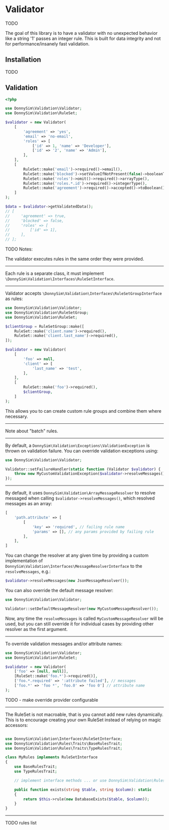 # Validator

TODO

The goal of this library is to have a validator with no unexpected behavior like a string '1' passes an integer rule.
This is built for data integrity and not for performance/insanely fast validation.

## Installation

TODO

## Validation

```php
<?php

use DonnySim\Validation\Validator;
use DonnySim\Validation\RuleSet;

$validator = new Validator(
    [
        'agreement' => 'yes',
        'email' => 'no-email',
        'roles' => [
            ['id' => 1, 'name' => 'Developer'],
            ['id' => '2', 'name' => 'Admin'],
        ],
    ],
    [
        RuleSet::make('email')->required()->email(),
        RuleSet::make('blocked')->setValueIfNotPresent(false)->booleanType(),
        RuleSet::make('roles')->omit()->required()->arrayType(),
        RuleSet::make('roles.*.id')->required()->integerType(),
        RuleSet::make('agreement')->required()->accepted()->toBoolean(),
    ]
);

$data = $validator->getValidatedData();
// [
//     'agreement' => true,
//     'blocked' => false,
//     'roles' => [
//         ['id' => 1],
//     ],
// ];
```

TODO Notes:

The validator executes rules in the same order they were provided.

---

Each rule is a separate class, it must implement `\DonnySim\Validation\Interfaces\RuleSetInterface`.

---

Validator accepts `\DonnySim\Validation\Interfaces\RuleSetGroupInterface` as rules:

```php
use DonnySim\Validation\Validator;
use DonnySim\Validation\RuleSetGroup;
use DonnySim\Validation\RuleSet;

$clientGroup = RuleSetGroup::make([
    RuleSet::make('client.name')->required(),
    RuleSet::make('client.last_name')->required(),
]);

$validator = new Validator(
    [
        'foo' => null,
        'client' => [
            'last_name' => 'test',
        ],
    ],
    [
        RuleSet::make('foo')->required(),
        $clientGroup,
    ]
);
```

This allows you to can create custom rule groups and combine them where necessary.

---

Note about "batch" rules.

---

By default, a `DonnySim\Validation\Exceptions\ValidationException` is thrown on validation failure. You can override validation exceptions using:

```php
use DonnySim\Validation\Validator;

Validator::setFailureHandler(static function (Validator $validator) {
    throw new MyCustomValidationException($validator->resolveMessages());
});
```

---

By default, it uses `DonnySim\Validation\ArrayMessageResolver` to resolve messaged when calling `$validator->resolveMessages()`,
which resolved messages as an array:

```php
[
    'path.attribute' => [
        [
            'key' => 'required', // failing rule name
            'params' => [], // any params provided by failing rule
        ],
    ],
]
```

You can change the resolver at any given time by providing a custom implementation of `DonnySim\Validation\Interfaces\MessageResolverInterface` to the
`resolveMessages`, e.g.:

```php
$validator->resolveMessages(new JsonMessageResolver());
```

You can also override the default message resolver:

```php
use DonnySim\Validation\Validator;

Validator::setDefaultMessageResolver(new MyCustomMessageResolver());
```

Now, any time the `resolveMessages` is called `MyCustomMessageResolver` will be used,
but you can still override it for individual cases by providing other resolver as the first argument.

---

To override validation messages and/or attribute names:

```php
use DonnySim\Validation\Validator;
use DonnySim\Validation\RuleSet;

$validator = new Validator(
    ['foo' => [null, null]],
    [RuleSet::make('foo.*')->required()],
    ['foo.*.required' => ':attribute failed'], // messages
    ['foo.*' => 'foo *', 'foo.0' => 'foo 0'] // attribute name
);
```

TODO - make override provider configurable

---

The RuleSet is not macroable, that is you cannot add new rules dynamically.
This is to encourage creating your own RuleSet instead of relying on magic accessors:

```php

use DonnySim\Validation\Interfaces\RuleSetInterface;
use DonnySim\Validation\Rules\Traits\BaseRulesTrait;
use DonnySim\Validation\Rules\Traits\TypeRulesTrait;

class MyRules implements RuleSetInterface
{
    use BaseRulesTrait;
    use TypeRulesTrait;

    // implement interface methods ... or use DonnySim\Validation\Rules\Traits\RuleSetBaseTrait

    public function exists(string $table, string $column): static
    {
        return $this->rule(new DatabaseExists($table, $column));
    }
}

```

---

TODO rules list
